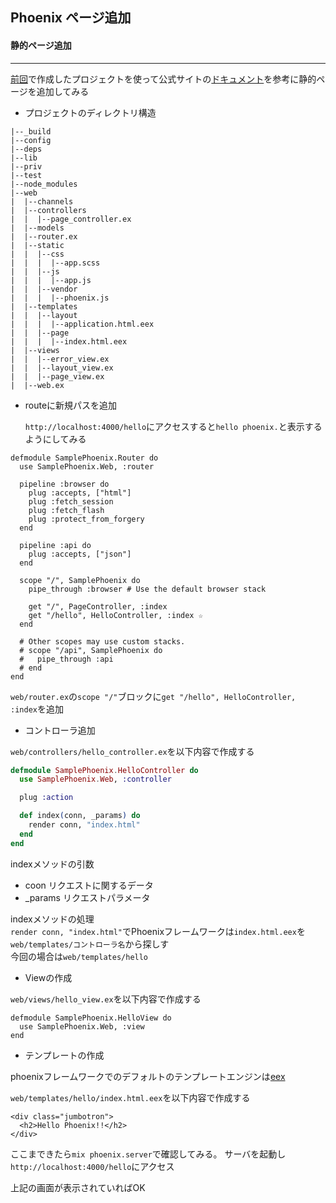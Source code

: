 ## Phoenix ページ追加

#### 静的ページ追加
***
[前回](http://developabout0309.blogspot.jp/2015/07/elixirphoenix-2.html)で作成したプロジェクトを使って公式サイトの[ドキュメント](http://www.phoenixframework.org/docs/adding-pages)を参考に静的ページを追加してみる

* プロジェクトのディレクトリ構造

```
|--_build
|--config
|--deps
|--lib
|--priv
|--test
|--node_modules
|--web
|  |--channels
|  |--controllers
|  |  |--page_controller.ex
|  |--models
|  |--router.ex
|  |--static
|  |  |--css
|  |  |  |--app.scss
|  |  |--js
|  |  |  |--app.js
|  |  |--vendor
|  |  |  |--phoenix.js
|  |--templates
|  |  |--layout
|  |  |  |--application.html.eex
|  |  |--page
|  |  |  |--index.html.eex
|  |--views
|  |  |--error_view.ex
|  |  |--layout_view.ex
|  |  |--page_view.ex
|  |--web.ex

```

* routeに新規パスを追加

  `http://localhost:4000/hello`にアクセスすると`hello phoenix.`と表示するようにしてみる

```
defmodule SamplePhoenix.Router do
  use SamplePhoenix.Web, :router

  pipeline :browser do
    plug :accepts, ["html"]
    plug :fetch_session
    plug :fetch_flash
    plug :protect_from_forgery
  end

  pipeline :api do
    plug :accepts, ["json"]
  end

  scope "/", SamplePhoenix do
    pipe_through :browser # Use the default browser stack

    get "/", PageController, :index
    get "/hello", HelloController, :index ☆
  end

  # Other scopes may use custom stacks.
  # scope "/api", SamplePhoenix do
  #   pipe_through :api
  # end
end
```
`web/router.ex`の`scope "/"`ブロックに`get "/hello", HelloController, :index`を追加

* コントローラ追加

`web/controllers/hello_controller.ex`を以下内容で作成する

```elixir
defmodule SamplePhoenix.HelloController do
  use SamplePhoenix.Web, :controller

  plug :action

  def index(conn, _params) do
    render conn, "index.html"
  end
end
```

indexメソッドの引数
- coon
  リクエストに関するデータ
- _params
  リクエストパラメータ

indexメソッドの処理<br>
`render conn, "index.html"`でPhoenixフレームワークは`index.html.eex`を
`web/templates/コントローラ名`から探しす<br>
今回の場合は`web/templates/hello`

* Viewの作成

`web/views/hello_view.ex`を以下内容で作成する

```
defmodule SamplePhoenix.HelloView do
  use SamplePhoenix.Web, :view
end
```

* テンプレートの作成

phoenixフレームワークでのデフォルトのテンプレートエンジンは[eex](http://elixir-lang.org/docs/stable/eex/)<br>

`web/templates/hello/index.html.eex`を以下内容で作成する

```
<div class="jumbotron">
  <h2>Hello Phoenix!!</h2>
</div>
```

ここまできたら`mix phoenix.server`で確認してみる。
サーバを起動し`http://localhost:4000/hello`にアクセス

上記の画面が表示されていればOK
